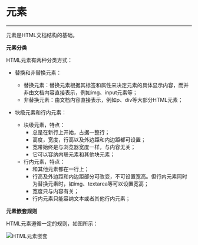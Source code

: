 # 元素 #


----------


元素是HTML文档结构的基础。

**元素分类**

HTML元素有两种分类方式：

- 替换和非替换元素：

	- 替换元素：替换元素根据其标签和属性来决定元素的具体显示内容，而并非由文档内容直接表示，例如img、input元素等；
	- 非替换元素：由文档内容直接表示，例如p、div等大部分HTML元素；

- 块级元素和行内元素：

	- 块级元素，特点：
		- 总是在新行上开始，占据一整行；
		- 高度，宽度，行高以及外边距和内边距都可设置；
		- 宽带始终是与浏览器宽度一样，与内容无关；
		- 它可以容纳内联元素和其他块元素；
	- 行内元素，特点：
		- 和其他元素都在一行上；
		- 行高及外边距和内边距部分可改变，不可设置宽高。但行内元素同时为替换元素时，如img、textarea等可以设置宽高；
		- 宽度只与内容有关；
		- 行内元素只能容纳文本或者其他行内元素；

**元素嵌套规则**

HTML元素遵循一定的规则，如图所示：

![HTML元素嵌套]()